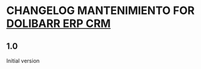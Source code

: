 # CHANGELOG MANTENIMIENTO FOR [DOLIBARR ERP CRM](https://www.dolibarr.org)

## 1.0

Initial version
